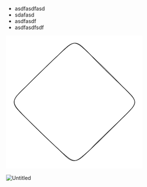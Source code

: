 - asdfasdfasd
- sdafasd
- asdfasdf
- asdfasdfsdf

![testsfsdf](Excalidraw/未命名_image_1.png)



![Untitled](Untitled.table)

